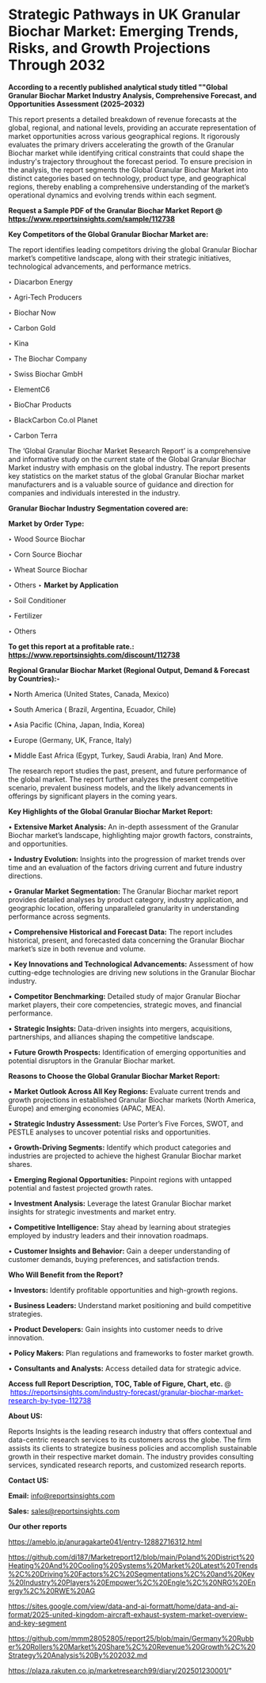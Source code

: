 # Strategic Pathways in UK Granular Biochar Market: Emerging Trends, Risks, and Growth Projections Through 2032

<strong>According to a recently published analytical study titled ""Global Granular Biochar Market Industry Analysis, Comprehensive Forecast, and Opportunities Assessment (2025–2032)</strong>

This report presents a detailed breakdown of revenue forecasts at the global, regional, and national levels, providing an accurate representation of market opportunities across various geographical regions. It rigorously evaluates the primary drivers accelerating the growth of the Granular Biochar market while identifying critical constraints that could shape the industry's trajectory throughout the forecast period. To ensure precision in the analysis, the report segments the Global Granular Biochar Market into distinct categories based on technology, product type, and geographical regions, thereby enabling a comprehensive understanding of the market’s operational dynamics and evolving trends within each segment.

<strong>Request a Sample PDF of the Granular Biochar Market Report </strong><strong>@<a href=https://www.reportsinsights.com/sample/112738 style=color:#0000ff;> https://www.reportsinsights.com/sample/112738</a></strong></font>

<strong>Key Competitors of the Global Granular Biochar Market are:</strong>

The report identifies leading competitors driving the global Granular Biochar market’s competitive landscape, along with their strategic initiatives, technological advancements, and performance metrics.

‣ Diacarbon Energy

‣ Agri-Tech Producers

‣ Biochar Now

‣ Carbon Gold

‣ Kina

‣ The Biochar Company

‣ Swiss Biochar GmbH

‣ ElementC6

‣ BioChar Products

‣ BlackCarbon
 Co.ol Planet

‣ Carbon Terra

The ‘Global Granular Biochar Market Research Report’ is a comprehensive and informative study on the current state of the Global Granular Biochar Market industry with emphasis on the global industry. The report presents key statistics on the market status of the global Granular Biochar market manufacturers and is a valuable source of guidance and direction for companies and individuals interested in the industry.

<strong>Granular Biochar Industry Segmentation covered are:</strong>

<strong>Market by Order Type: </strong>

‣ Wood Source Biochar

‣ Corn Source Biochar

‣ Wheat Source Biochar

‣ Others
‣ 
<strong>Market by Application</strong> 

‣ Soil Conditioner

‣ Fertilizer

‣ Others

<strong>To get this report at a profitable rate.: <a href=https://www.reportsinsights.com/discount/112738 style=color:#0000ff;>https://www.reportsinsights.com/discount/112738</a></strong></font>

<strong>Regional Granular Biochar Market (Regional Output, Demand &amp; Forecast by Countries):-</strong>

• North America (United States, Canada, Mexico)

• South America ( Brazil, Argentina, Ecuador, Chile)

• Asia Pacific (China, Japan, India, Korea)

• Europe (Germany, UK, France, Italy)

• Middle East Africa (Egypt, Turkey, Saudi Arabia, Iran) And More.

The research report studies the past, present, and future performance of the global market. The report further analyzes the present competitive scenario, prevalent business models, and the likely advancements in offerings by significant players in the coming years.

<strong>Key Highlights of the Global Granular Biochar Market Report:</strong>

• <strong>Extensive Market Analysis:</strong> An in-depth assessment of the Granular Biochar market’s landscape, highlighting major growth factors, constraints, and opportunities.

• <strong>Industry Evolution:</strong> Insights into the progression of market trends over time and an evaluation of the factors driving current and future industry directions.

• <strong>Granular Market Segmentation:</strong> The Granular Biochar market report provides detailed analyses by product category, industry application, and geographic location, offering unparalleled granularity in understanding performance across segments.

• <strong>Comprehensive Historical and Forecast Data:</strong> The report includes historical, present, and forecasted data concerning the Granular Biochar market’s size in both revenue and volume.

• <strong>Key Innovations and Technological Advancements:</strong> Assessment of how cutting-edge technologies are driving new solutions in the Granular Biochar industry.

• <strong>Competitor Benchmarking:</strong> Detailed study of major Granular Biochar market players, their core competencies, strategic moves, and financial performance.

• <strong>Strategic Insights:</strong> Data-driven insights into mergers, acquisitions, partnerships, and alliances shaping the competitive landscape.

• <strong>Future Growth Prospects:</strong> Identification of emerging opportunities and potential disruptors in the Granular Biochar market.

<strong>Reasons to Choose the Global Granular Biochar Market Report:</strong>

• <strong>Market Outlook Across All Key Regions:</strong> Evaluate current trends and growth projections in established Granular Biochar markets (North America, Europe) and emerging economies (APAC, MEA).

• <strong>Strategic Industry Assessment:</strong> Use Porter’s Five Forces, SWOT, and PESTLE analyses to uncover potential risks and opportunities.

• <strong>Growth-Driving Segments:</strong> Identify which product categories and industries are projected to achieve the highest Granular Biochar market shares.

• <strong>Emerging Regional Opportunities:</strong> Pinpoint regions with untapped potential and fastest projected growth rates.

• <strong>Investment Analysis:</strong> Leverage the latest Granular Biochar market insights for strategic investments and market entry.

• <strong>Competitive Intelligence:</strong> Stay ahead by learning about strategies employed by industry leaders and their innovation roadmaps.

• <strong>Customer Insights and Behavior:</strong> Gain a deeper understanding of customer demands, buying preferences, and satisfaction trends.

<strong>Who Will Benefit from the Report?</strong>

• <strong>Investors:</strong> Identify profitable opportunities and high-growth regions.

• <strong>Business Leaders:</strong> Understand market positioning and build competitive strategies.

• <strong>Product Developers:</strong> Gain insights into customer needs to drive innovation.

• <strong>Policy Makers:</strong> Plan regulations and frameworks to foster market growth.

• <strong>Consultants and Analysts:</strong> Access detailed data for strategic advice.
</ul>
<strong>Access full Report Description, TOC, Table of Figure, Chart, etc. </strong>@  <a href=https://reportsinsights.com/industry-forecast/granular-biochar-market-research-by-type-112738 style=color:#0000ff;>https://reportsinsights.com/industry-forecast/granular-biochar-market-research-by-type-112738</a></font>

<strong><strong>About US</strong>:</strong>

Reports Insights is the leading research industry that offers contextual and data-centric research services to its customers across the globe. The firm assists its clients to strategize business policies and accomplish sustainable growth in their respective market domain. The industry provides consulting services, syndicated research reports, and customized research reports.

<strong>Contact US:</strong>

<p class=""""><b>Email:</b> <a href=mailto:info@reportsinsights.com>info@reportsinsights.com</a></p>
<p class=""""><b>Sales:</b> <a href=mailto:sales@reportsinsights.com>sales@reportsinsights.com</a></p>

<strong>Our other reports</strong>

<a href=https://ameblo.jp/anuragakarte041/entry-12882716312.html>https://ameblo.jp/anuragakarte041/entry-12882716312.html</a>

<a href=https://github.com/di187/Marketreport12/blob/main/Poland%20District%20Heating%20And%20Cooling%20Systems%20Market%20Latest%20Trends%2C%20Driving%20Factors%2C%20Segmentations%2C%20and%20Key%20Industry%20Players%20Empower%2C%20Engle%2C%20NRG%20Energy%2C%20RWE%20AG>https://github.com/di187/Marketreport12/blob/main/Poland%20District%20Heating%20And%20Cooling%20Systems%20Market%20Latest%20Trends%2C%20Driving%20Factors%2C%20Segmentations%2C%20and%20Key%20Industry%20Players%20Empower%2C%20Engle%2C%20NRG%20Energy%2C%20RWE%20AG</a>

<a href=https://sites.google.com/view/data-and-ai-formatt/home/data-and-ai-format/2025-united-kingdom-aircraft-exhaust-system-market-overview-and-key-segment>https://sites.google.com/view/data-and-ai-formatt/home/data-and-ai-format/2025-united-kingdom-aircraft-exhaust-system-market-overview-and-key-segment</a>

<a href=https://github.com/mmm28052805/report25/blob/main/Germany%20Rubber%20Rollers%20Market%20Share%2C%20Revenue%20Growth%2C%20Strategy%20Analysis%20By%202032.md>https://github.com/mmm28052805/report25/blob/main/Germany%20Rubber%20Rollers%20Market%20Share%2C%20Revenue%20Growth%2C%20Strategy%20Analysis%20By%202032.md</a>

<a href=https://plaza.rakuten.co.jp/marketresearch99/diary/202501230001/>https://plaza.rakuten.co.jp/marketresearch99/diary/202501230001/</a>"
